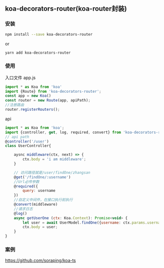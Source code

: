 ## koa-decorators-router(koa-router封装)

### 安装

```bash
npm install --save koa-decorators-router
```

or

```bash
yarn add koa-decorators-router
```

### 使用

入口文件 app.js

```javascript
import * as Koa from 'koa'
import {Route} from 'koa-decorators-router';
const app = new Koa()
const router = new Route(app, apiPath);
//注册路由
router.registerRouters();

```

api

```javascript
import * as Koa from 'koa';
import {controller, get, log, required, convert} from 'koa-decorators-router';
// api path
@controller('/user')
class UserController{

    aysnc middleware(ctx, next) => {
        ctx.body = 'i am middleware';
    }

    // 访问路径就是/user/findOne/zhangsan
    @get('/findOne/:username')
    //Url必传参数
    @required({
        query: username
    })
    //自定义中间件，在接口执行前执行
    @convert(middleware)
    //请求日志
    @log()
    async getUserOne (ctx: Koa.Context): Promise<void> {
        let user = await UserModel.findOne({username: ctx.params.username});
        ctx.body = user;
    }
}
```

### 案例
https://github.com/soraping/koa-ts